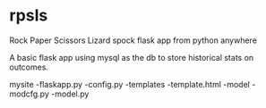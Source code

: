 # rpsls
Rock Paper Scissors Lizard spock flask app from python anywhere

A basic flask app using mysql as the db to store historical stats on outcomes.

mysite
 -flaskapp.py 
 -config.py 
 -templates
   -template.html 
 -model 
   -modcfg.py
   -model.py
